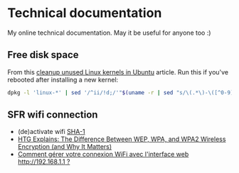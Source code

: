 # Technical documentation
My online technical documentation. May it be useful for anyone too :)

## Free disk space
From this [cleanup unused Linux kernels in Ubuntu](http://markmcb.com/2013/02/04/cleanup-unused-linux-kernels-in-ubuntu/) article. Run this if you've rebooted after installing a new kernel:
```bash
dpkg -l 'linux-*' | sed '/^ii/!d;/'"$(uname -r | sed "s/\(.*\)-\([^0-9]\+\)/\1/")"'/d;s/^[^ ]* [^ ]* \([^ ]*\).*/\1/;/[0-9]/!d' | xargs sudo apt-get -y purge
```

## SFR wifi connection
* (de)activate wifi [SHA-1](http://www.freeformatter.com/message-digest.html)
* [HTG Explains: The Difference Between WEP, WPA, and WPA2 Wireless Encryption (and Why It Matters)](http://www.howtogeek.com/167783/htg-explains-the-difference-between-wep-wpa-and-wpa2-wireless-encryption-and-why-it-matters/)
* [Comment gérer votre connexion WiFi avec l'interface web http://192.168.1.1 ?](http://assistance.sfr.fr/runtime/internet-et-box/box-nb6/gerer-wifi-interface-web-192.html)

